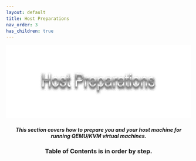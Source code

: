 ```yaml
---
layout: default
title: Host Preparations
nav_order: 3
has_children: true
---
```


<p align="center">
  <img width="650" height="200" src="../../assets/HeaderHostPreparations.png">
</p>

<h5 align="center">This section covers how to prepare you and your host machine for running QEMU/KVM virtual machines.</h5>

<h3 align="center">Table of Contents is in order by step.</h3>